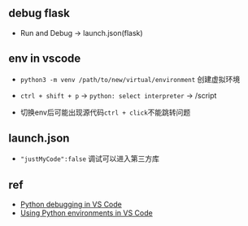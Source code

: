 

## debug flask

+ Run and Debug -> launch.json(flask)

## env in vscode

+ `python3 -m venv /path/to/new/virtual/environment` 创建虚拟环境

+ `ctrl + shift + p` -> `python: select interpreter` -> <env path>/script

+ 切换env后可能出现源代码`ctrl + click`不能跳转问题

## launch.json

+ `"justMyCode":false` 调试可以进入第三方库

## ref

+ [Python debugging in VS Code](https://code.visualstudio.com/docs/python/debugging)
+ [Using Python environments in VS Code](https://code.visualstudio.com/docs/python/environments)

